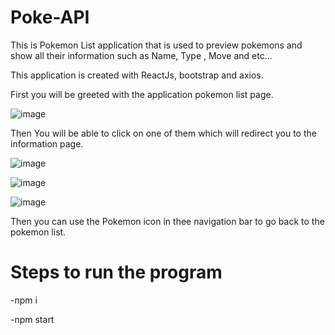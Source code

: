 # Poke-API


This is Pokemon List application that is used to preview pokemons and show all their information such as Name, Type , Move and etc...

This application is created with ReactJs, bootstrap and axios.

First you will be greeted with the application pokemon list page.

![image](https://user-images.githubusercontent.com/65343941/218517254-71a7dae2-99b9-4a80-a73c-c36c4bbc48bb.png)


Then You will be able to click on one of them which will redirect you to the information page.

![image](https://user-images.githubusercontent.com/65343941/218517750-9baeb357-bea9-4715-a1fd-462ec33f6d69.png)

![image](https://user-images.githubusercontent.com/65343941/218517806-54f5f1b4-2a5a-48ad-a736-a2b1af4899db.png)

![image](https://user-images.githubusercontent.com/65343941/218517900-e49b1711-d145-4a95-86bc-b9a84bcf6334.png)

Then you can use the Pokemon icon in thee navigation bar to go back to the pokemon list.


# Steps to run the program

-npm i

-npm start
